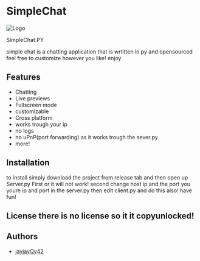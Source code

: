 # SimpleChat
![Logo](https://image.freepik.com/vector-gratis/diseno-logo-chat_93835-108.jpg)

SimpleChat.PY

simple chat is a chatting application that is wrtitten in py and opensourced feel free to customize however you like! enjoy





## Features

- Chatting
- Live previews
- Fullscreen mode
- customizable
- Cross platform
- works trough your ip
- no logs
- no uPnP(port forwarding) as it works trough the sever.py
- more!


## Installation

to install simply download the project from release tab
and then open up Server.py First or it will not work!
second change host ip and the port you youre ip and port in the server.py
then edit client.py and do this also! have fun!

## License there is no license so it it copyunlocked!



## Authors

- [jayjayQy42](https://github.com/jayjayQy42)

